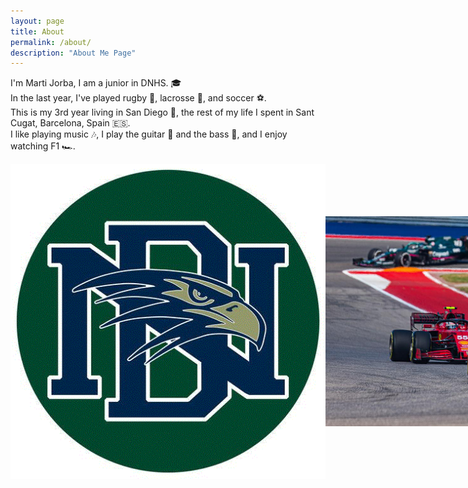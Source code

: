 ```yaml
---
layout: page
title: About
permalink: /about/
description: "About Me Page"
---
```


I'm Marti Jorba, I am a junior in DNHS. 🎓  
In the last year, I've played rugby 🏉, lacrosse 🥍, and soccer ⚽.  
This is my 3rd year living in San Diego 🌴, the rest of my life I spent in Sant Cugat, Barcelona, Spain 🇪🇸.  
I like playing music 🎶, I play the guitar 🎸 and the bass 🎸, and I enjoy watching F1 🏎️.

<head>
  <meta charset="UTF-8">
  <meta name="viewport" content="width=device-width, initial-scale=1.0">
  <style>
    .image-container {
      display: flex;
      justify-content: space-around;
      align-items: center; 
    }

    .image-container img {
      width: 150px; 
      height: auto;
      margin: 10px; 
    }
  </style>
  <title>4 Images Next to Each Other</title>
</head>
<body>

  <div class="image-container">
    <img src="../images/dnhscsp.webp" alt="Image 1">
    <img src="../images/f1csp.jpg" alt="Image 2">
    <img src="../images/musiccps.webp" alt="Image 3">
    <img src="../images/neymarcsp.webp" alt="Image 4">
  </div>

</body>